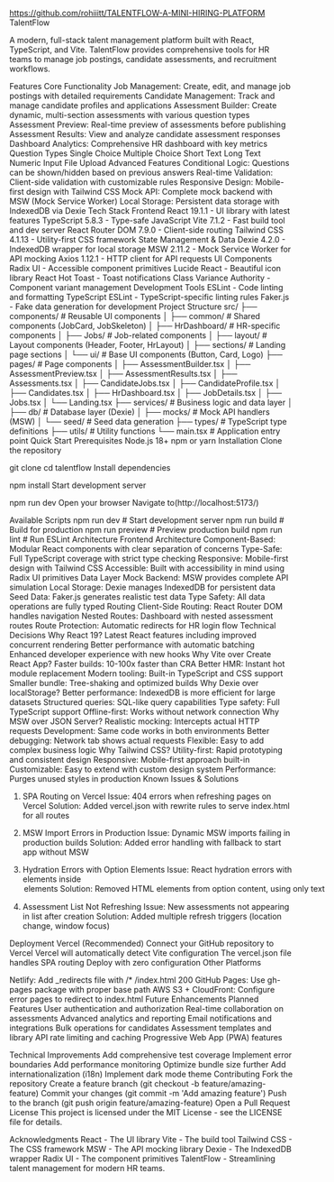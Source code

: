 https://github.com/rohiiitt/TALENTFLOW-A-MINI-HIRING-PLATFORM TalentFlow

A modern, full-stack talent management platform built with React, TypeScript, and Vite. TalentFlow provides comprehensive tools for HR teams to manage job postings, candidate assessments, and recruitment workflows.

Features
Core Functionality
Job Management: Create, edit, and manage job postings with detailed requirements
Candidate Management: Track and manage candidate profiles and applications
Assessment Builder: Create dynamic, multi-section assessments with various question types
Assessment Preview: Real-time preview of assessments before publishing
Assessment Results: View and analyze candidate assessment responses
Dashboard Analytics: Comprehensive HR dashboard with key metrics
Question Types
Single Choice
Multiple Choice
Short Text
Long Text
Numeric Input
File Upload
Advanced Features
Conditional Logic: Questions can be shown/hidden based on previous answers
Real-time Validation: Client-side validation with customizable rules
Responsive Design: Mobile-first design with Tailwind CSS
Mock API: Complete mock backend with MSW (Mock Service Worker)
Local Storage: Persistent data storage with IndexedDB via Dexie
Tech Stack
Frontend
React 19.1.1 - UI library with latest features
TypeScript 5.8.3 - Type-safe JavaScript
Vite 7.1.2 - Fast build tool and dev server
React Router DOM 7.9.0 - Client-side routing
Tailwind CSS 4.1.13 - Utility-first CSS framework
State Management & Data
Dexie 4.2.0 - IndexedDB wrapper for local storage
MSW 2.11.2 - Mock Service Worker for API mocking
Axios 1.12.1 - HTTP client for API requests
UI Components
Radix UI - Accessible component primitives
Lucide React - Beautiful icon library
React Hot Toast - Toast notifications
Class Variance Authority - Component variant management
Development Tools
ESLint - Code linting and formatting
TypeScript ESLint - TypeScript-specific linting rules
Faker.js - Fake data generation for development
Project Structure
src/
├── components/           # Reusable UI components
│   ├── common/          # Shared components (JobCard, JobSkeleton)
│   ├── HrDashboard/     # HR-specific components
│   ├── Jobs/            # Job-related components
│   ├── layout/          # Layout components (Header, Footer, HrLayout)
│   ├── sections/        # Landing page sections
│   └── ui/              # Base UI components (Button, Card, Logo)
├── pages/               # Page components
│   ├── AssessmentBuilder.tsx
│   ├── AssessmentPreview.tsx
│   ├── AssessmentResults.tsx
│   ├── Assessments.tsx
│   ├── CandidateJobs.tsx
│   ├── CandidateProfile.tsx
│   ├── Candidates.tsx
│   ├── HrDashboard.tsx
│   ├── JobDetails.tsx
│   ├── Jobs.tsx
│   └── Landing.tsx
├── services/            # Business logic and data layer
│   ├── db/              # Database layer (Dexie)
│   ├── mocks/           # Mock API handlers (MSW)
│   └── seed/            # Seed data generation
├── types/               # TypeScript type definitions
├── utils/               # Utility functions
└── main.tsx            # Application entry point
Quick Start
Prerequisites
Node.js 18+
npm or yarn
Installation
Clone the repository

git clone <repository-url>
cd talentflow
Install dependencies

npm install
Start development server

npm run dev
Open your browser Navigate to(http://localhost:5173/)

Available Scripts
npm run dev      # Start development server
npm run build    # Build for production
npm run preview  # Preview production build
npm run lint     # Run ESLint
Architecture
Frontend Architecture
Component-Based: Modular React components with clear separation of concerns
Type-Safe: Full TypeScript coverage with strict type checking
Responsive: Mobile-first design with Tailwind CSS
Accessible: Built with accessibility in mind using Radix UI primitives
Data Layer
Mock Backend: MSW provides complete API simulation
Local Storage: Dexie manages IndexedDB for persistent data
Seed Data: Faker.js generates realistic test data
Type Safety: All data operations are fully typed
Routing
Client-Side Routing: React Router DOM handles navigation
Nested Routes: Dashboard with nested assessment routes
Route Protection: Automatic redirects for HR login flow
Technical Decisions
Why React 19?
Latest React features including improved concurrent rendering
Better performance with automatic batching
Enhanced developer experience with new hooks
Why Vite over Create React App?
Faster builds: 10-100x faster than CRA
Better HMR: Instant hot module replacement
Modern tooling: Built-in TypeScript and CSS support
Smaller bundle: Tree-shaking and optimized builds
Why Dexie over localStorage?
Better performance: IndexedDB is more efficient for large datasets
Structured queries: SQL-like query capabilities
Type safety: Full TypeScript support
Offline-first: Works without network connection
Why MSW over JSON Server?
Realistic mocking: Intercepts actual HTTP requests
Development: Same code works in both environments
Better debugging: Network tab shows actual requests
Flexible: Easy to add complex business logic
Why Tailwind CSS?
Utility-first: Rapid prototyping and consistent design
Responsive: Mobile-first approach built-in
Customizable: Easy to extend with custom design system
Performance: Purges unused styles in production
Known Issues & Solutions
1. SPA Routing on Vercel
Issue: 404 errors when refreshing pages on Vercel Solution: Added vercel.json with rewrite rules to serve index.html for all routes

2. MSW Import Errors in Production
Issue: Dynamic MSW imports failing in production builds Solution: Added error handling with fallback to start app without MSW

3. Hydration Errors with Option Elements
Issue: React hydration errors with <span> elements inside <option> elements Solution: Removed HTML elements from option content, using only text

4. Assessment List Not Refreshing
Issue: New assessments not appearing in list after creation Solution: Added multiple refresh triggers (location change, window focus)

Deployment
Vercel (Recommended)
Connect your GitHub repository to Vercel
Vercel will automatically detect Vite configuration
The vercel.json file handles SPA routing
Deploy with zero configuration
Other Platforms

Netlify: Add _redirects file with /* /index.html 200
GitHub Pages: Use gh-pages package with proper base path
AWS S3 + CloudFront: Configure error pages to redirect to index.html
Future Enhancements
Planned Features
 User authentication and authorization
 Real-time collaboration on assessments
 Advanced analytics and reporting
 Email notifications and integrations
 Bulk operations for candidates
 Assessment templates and library
 API rate limiting and caching
 Progressive Web App (PWA) features
 
Technical Improvements
 Add comprehensive test coverage
 Implement error boundaries
 Add performance monitoring
 Optimize bundle size further
 Add internationalization (i18n)
 Implement dark mode theme
Contributing
Fork the repository
Create a feature branch (git checkout -b feature/amazing-feature)
Commit your changes (git commit -m 'Add amazing feature')
Push to the branch (git push origin feature/amazing-feature)
Open a Pull Request
License
This project is licensed under the MIT License - see the LICENSE file for details.

Acknowledgments
React - The UI library
Vite - The build tool
Tailwind CSS - The CSS framework
MSW - The API mocking library
Dexie - The IndexedDB wrapper
Radix UI - The component primitives
TalentFlow - Streamlining talent management for modern HR teams.

